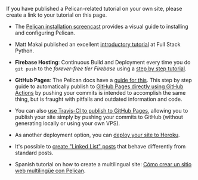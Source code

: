If you have published a Pelican-related tutorial on your own site, please create a link to your tutorial on this page.

- The [Pelican installation screencast](http://hackercodex.com/guide/pelican-static-site-generator-install/) provides a visual guide to installing and configuring Pelican.

- Matt Makai published an excellent [introductory tutorial](https://www.fullstackpython.com/blog/generating-static-websites-pelican-jinja2-markdown.html) at Full Stack Python.

- **Firebase Hosting**: Continuous Build and Deployment every time you do `git push` to the *forever-free tier Firebase* using a [step by step tutorial](https://cloudbytes.dev/articles/auto-deploy-pelican-websites-to-firebase-hosting).

- **GitHub Pages**: The Pelican docs have a [guide for this](https://docs.getpelican.com/en/latest/tips.html).  This step by step guide to automatically publish to [GitHub Pages directly using GitHub Actions](https://cloudbytes.dev/articles/automate-deployment-of-pelican-website-to-github-pages) by pushing your commits is intended to accomplish the same thing, but is fraught with pitfalls and outdated information and code.

- You can also [use Travis-CI to publish to GitHub Pages](http://zonca.github.io/2013/09/automatically-build-pelican-and-publish-to-github-pages.html), allowing you to publish your site simply by pushing your commits to GitHub (without generating locally or using your own VPS).

- As another deployment option, you can [deploy your site to Heroku](http://blog.getpelican.com/using-pelican-with-heroku.html).

- It's possible to [create "Linked List" posts](https://gist.github.com/jsonbecker/7539951) that behave differently from standard posts.

- Spanish tutorial on how to create a multilingual site: [Cómo crear un sitio web multilingüe con Pelican](https://freakspot.net/c%C3%B3mo-crear-un-sitio-web-multiling%C3%BCe-con-pelican/).
